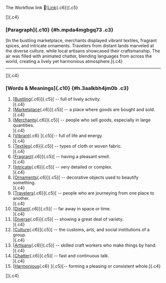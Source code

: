 The Workflow link
👏[[Link](https://www.google.com/url?q=http://www.google.com&sa=D&source=editors&ust=1758569363431277&usg=AOvVaw0Bk1Gatn4Ojs6GgHJCblTb){.c6}]{.c5}

[]{.c4}

### [Paragraph]{.c10} {#h.mpda4mgbgq73 .c3}

[In the bustling marketplace, merchants displayed vibrant textiles,
fragrant spices, and intricate ornaments. Travelers from distant lands
marveled at the diverse culture, while local artisans showcased their
craftsmanship. The air was filled with animated chatter, blending
languages from across the world, creating a lively yet harmonious
atmosphere.]{.c4}

------------------------------------------------------------------------

[]{.c4}

### [Words & Meanings]{.c10} {#h.3aalkbh4jm0b .c3}

1.  [[Bustling](https://www.google.com/url?q=http://www.google.com&sa=D&source=editors&ust=1758569363431889&usg=AOvVaw1WCoHyKNg0ATX8gjN-wo-l){.c6}]{.c5}[ --
    full of lively activity.\
    ]{.c4}
2.  [[Marketplace](https://www.google.com/url?q=http://www.google.com&sa=D&source=editors&ust=1758569363432000&usg=AOvVaw0p5gwDG0EZMRgqHbJuI2it){.c6}]{.c5}[ --
    a place where goods are bought and sold.\
    ]{.c4}
3.  [[Merchants](https://www.google.com/url?q=http://www.google.com&sa=D&source=editors&ust=1758569363432107&usg=AOvVaw186SsXkaB2xDoaxmRsjrOo){.c6}]{.c5}[ --
    people who sell goods, especially in large quantities.\
    ]{.c4}
4.  [[Vibrant](https://www.google.com/url?q=http://www.google.com&sa=D&source=editors&ust=1758569363432221&usg=AOvVaw1PH6RGKWkGDfr3rFVEEOTO){.c6}
    ]{.c5}[-- full of life and energy.\
    ]{.c4}
5.  [[Textiles](https://www.google.com/url?q=http://www.google.com&sa=D&source=editors&ust=1758569363432305&usg=AOvVaw26fL9fAmRtBjLk1tiBB7rr){.c6}]{.c5}[ --
    types of cloth or woven fabric.\
    ]{.c4}
6.  [[Fragrant](https://www.google.com/url?q=http://www.google.com&sa=D&source=editors&ust=1758569363432398&usg=AOvVaw1yHYQdYfvjDc2uuf71m0QC){.c6}]{.c5}[ --
    having a pleasant smell.\
    ]{.c4}
7.  [[Intricate](https://www.google.com/url?q=http://www.google.com&sa=D&source=editors&ust=1758569363432487&usg=AOvVaw3Y6eH7n6BMw-rYuw4v5QDI){.c6}]{.c5}[ --
    very detailed or complex.\
    ]{.c4}
8.  [[Ornaments](https://www.google.com/url?q=http://www.google.com&sa=D&source=editors&ust=1758569363432578&usg=AOvVaw2Hzkus80Mz9aHVWqbWI8Wv){.c6}]{.c5}[ --
    decorative objects used to beautify something.\
    ]{.c4}
9.  [[Travelers](https://www.google.com/url?q=http://www.google.com&sa=D&source=editors&ust=1758569363432684&usg=AOvVaw1nIKiW2igRv4rQYzhG5Xeb){.c6}]{.c5}[ --
    people who are journeying from one place to another.\
    ]{.c4}
10. [[Distant](https://www.google.com/url?q=http://www.google.com&sa=D&source=editors&ust=1758569363432793&usg=AOvVaw3IZNVK2N8DTdll0MpW6JzV){.c6}]{.c5}[ --
    far away in space or time.\
    ]{.c4}
11. [[Diverse](https://www.google.com/url?q=http://www.google.com&sa=D&source=editors&ust=1758569363432894&usg=AOvVaw2LW9jOCsgTdfWtK1fKv_jQ){.c6}]{.c5}[ --
    showing a great deal of variety.\
    ]{.c4}
12. [[Culture](https://www.google.com/url?q=http://www.google.com&sa=D&source=editors&ust=1758569363432989&usg=AOvVaw31nbofesBqnemavSgXzkpf){.c6}]{.c5}[ --
    the customs, arts, and social institutions of a group.\
    ]{.c4}
13. [[Artisans](https://www.google.com/url?q=http://www.google.com&sa=D&source=editors&ust=1758569363433103&usg=AOvVaw1BwCXwAJXlbH0ekT1WY6Fy){.c6}]{.c5}[ --
    skilled craft workers who make things by hand.\
    ]{.c4}
14. [[Chatter](https://www.google.com/url?q=http://www.google.com&sa=D&source=editors&ust=1758569363433208&usg=AOvVaw3sNMRyq8v06GH8QWrFSZaL){.c6}]{.c5}[ --
    fast and continuous talk.\
    ]{.c4}
15. [[Harmonious](https://www.google.com/url?q=http://www.google.com&sa=D&source=editors&ust=1758569363433299&usg=AOvVaw1KcxohxcifnexZcYHnX3th){.c6}
    ]{.c5}[-- forming a pleasing or consistent whole.]{.c4}

[]{.c4}
